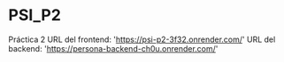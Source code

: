 # PSI_P2
Práctica 2 
URL del frontend: 'https://psi-p2-3f32.onrender.com/'
URL del backend: 'https://persona-backend-ch0u.onrender.com/'